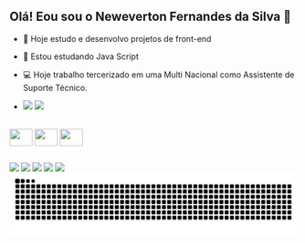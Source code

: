 ## Olá! Eou sou o Neweverton Fernandes da Silva 👋

- 🔭 Hoje estudo e desenvolvo projetos de front-end
- 🌱 Estou estudando Java Script
- 💻 Hoje trabalho tercerizado em uma Multi Nacional como Assistente de Suporte Técnico.

- <div>
  <img height="180em" src="https://github-readme-stats.vercel.app/api?username=newfernandes&show_icons=true&theme=dracula&include_all_commits=true&ciunt_private=true"/>
  <img height="180em" src ="https://github-readme-stats.vercel.app/api/top-langs/?username=newfernandes&layout=compact&langs_count=16&theme=dracula"/>
</div>

<div style"display": inline_block"><br>
<img align="center" alt "New-HTML" height="30" width="40" src="https://devicon-website.vercel.app/api/html5/original.svg">
<img align="center" alt "New-HTML" height="30" width="40" src="https://devicon-website.vercel.app/api/css3/original.svg">
<img align="center" alt "New-HTML" height="30" width="40" src="https://devicon-website.vercel.app/api/javascript/original.svg">

##

<div>
    <a href="https://www.youtube.com/channel/UC9NAzaUHsGpmDjfpMcSC_ow" target="_blank"><img src="https://img.shields.io/badge/YouTube-FF0000?style=for-the-badge&logo=youtube&logoColor=white" target="_blank"></a>
    <a href="https://www.youtube.com/channel/UC9NAzaUHsGpmDjfpMcSC_ow" target="_blank"><img src="https://img.shields.io/badge/Instagram-%23E4405F?style=for-the-badge&logo=instagram&logoColor=white" target="_blank"></a>
    <a href="https://www.youtube.com/channel/UC9NAzaUHsGpmDjfpMcSC_ow" target="_blank"><img src="https://img.shields.io/badge/Discord-7289DA?style=for-the-badge&logo=discord&logoColor=white" target="_blank"></a>
    <a href="https://www.youtube.com/channel/UC9NAzaUHsGpmDjfpMcSC_ow" target="_blank"><img src="https://img.shields.io/badge/Gmail-D14836?style=for-the-badge&logo=gmail&logoColor=white" target="_blank"></a>
    <a href="https://www.youtube.com/channel/UC9NAzaUHsGpmDjfpMcSC_ow" target="_blank"><img src="https://img.shields.io/badge/LinkedIn-0077B5?style=for-the-badge&logo=lINKEDIN&logoColor=white" target="_blank"></a>
</div>

<picture align="center">
  <source media="(prefers-color-scheme: dark)" srcset="https://raw.githubusercontent.com/newfernandes/newfernandes/output/github-contribution-grid-snake-dark.svg">
  <source media="(prefers-color-scheme: light)" srcset="https://raw.githubusercontent.com/newfernandes/newfernandes/output/github-contribution-grid-snake-dark.svg">
  <img align="center" alt="github contribution grid snake animation" src="https://raw.githubusercontent.com/newfernandes/newfernandes/output/github-contribution-grid-snake.svg">
</picture>

